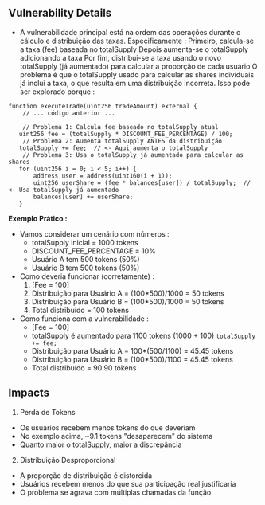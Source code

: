 ## Vulnerability Details
- A vulnerabilidade principal está na ordem das operações durante o cálculo e distribuição das taxas. Especificamente :
Primeiro, calcula-se a taxa (fee) baseada no totalSupply
Depois aumenta-se o totalSupply adicionando a taxa
Por fim, distribui-se a taxa usando o novo totalSupply (já aumentado) para calcular a proporção de cada usuário
O problema é que o totalSupply usado para calcular as shares individuais já inclui a taxa, o que resulta em uma distribuição incorreta. Isso pode ser explorado porque :
```solidity
function executeTrade(uint256 tradeAmount) external {
    // ... código anterior ...

    // Problema 1: Calcula fee baseado no totalSupply atual
   uint256 fee = (totalSupply * DISCOUNT_FEE_PERCENTAGE) / 100;
    // Problema 2: Aumenta totalSupply ANTES da distribuição
   totalSupply += fee;  // <- Aqui aumenta o totalSupply
    // Problema 3: Usa o totalSupply já aumentado para calcular as shares
   for (uint256 i = 0; i < 5; i++) {
       address user = address(uint160(i + 1));
       uint256 userShare = (fee * balances[user]) / totalSupply;  // <- Usa totalSupply já aumentado
       balances[user] += userShare;
   }
```

**Exemplo Prático :**
  - Vamos considerar um cenário com números :
    - totalSupply inicial = 1000 tokens
    - DISCOUNT_FEE_PERCENTAGE = 10%
    - Usuário A tem 500 tokens (50%)
    - Usuário B tem 500 tokens (50%)
  - Como deveria funcionar (corretamente) :
    1. [Fee = 100]
    2. Distribuição para Usuário A = (100*500)/1000 = 50 tokens
    3. Distribuição para Usuário B = (100*500)/1000 = 50 tokens
    4. Total distribuído = 100 tokens
  - Como funciona com a vulnerabilidade :
    - [Fee = 100]
    - totalSupply é aumentado para 1100 tokens (1000 + 100) `totalSupply += fee;`
    - Distribuição para Usuário A = 100*(500/1100) = 45.45 tokens
    - Distribuição para Usuário B = (100*500)/1100 = 45.45 tokens
    - Total distribuído = 90.90 tokens

## Impacts
1. Perda de Tokens
  - Os usuários recebem menos tokens do que deveriam
  - No exemplo acima, ~9.1 tokens "desaparecem" do sistema
  - Quanto maior o totalSupply, maior a discrepância
2. Distribuição Desproporcional
  - A proporção de distribuição é distorcida
  - Usuários recebem menos do que sua participação real justificaria
  - O problema se agrava com múltiplas chamadas da função